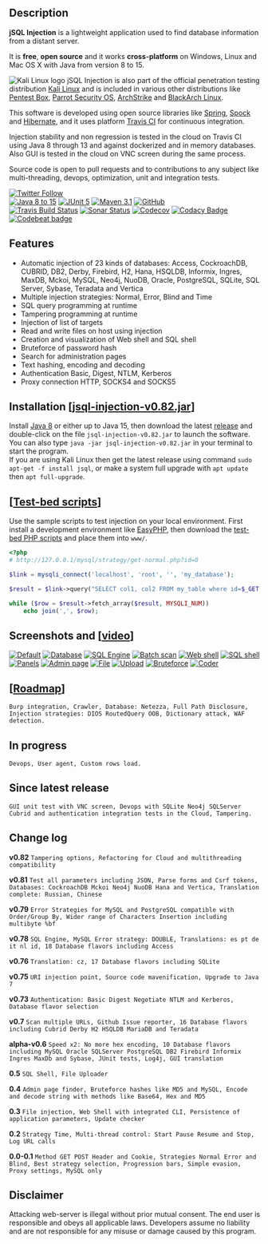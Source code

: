 ## Description
**jSQL Injection** is a lightweight application used to find database information from a distant server.

It is **free**, **open source** and it works **cross-platform** on Windows, Linux and Mac OS X with Java from version 8 to 15.

![Kali Linux logo](https://github.com/ron190/jsql-injection/raw/master/web/images/kali_favicon.png "Kali Linux logo") jSQL Injection is also part of the official penetration testing distribution [Kali Linux](http://www.kali.org/) and is included in various other distributions like [Pentest Box](https://pentestbox.com/), [Parrot Security OS](https://www.parrotsec.org), [ArchStrike](https://archstrike.org/) and [BlackArch Linux](http://www.blackarch.org/).

This software is developed using open source libraries like [Spring](https://spring.io), [Spock](http://spockframework.org) and [Hibernate](https://hibernate.org), and it uses platform [Travis CI](https://travis-ci.org) for continuous integration.

Injection stability and non regression is tested in the cloud on Travis CI using Java 8 through 13 and against dockerized and in memory databases. Also GUI is tested in the cloud on VNC screen during the same process.

Source code is open to pull requests and to contributions to any subject like multi-threading, devops, optimization, unit and integration tests. 

[![Twitter Follow](https://img.shields.io/twitter/follow/ron190jsql.svg?style=social&label=ron190)](https://twitter.com/ron190jsql)<br>
[![Java 8 to 15](https://img.shields.io/badge/Java-8%20to%2013-orange)](http://www.oracle.com/technetwork/java/javase/downloads/)
[![JUnit 5](https://img.shields.io/badge/JUnit-5-50940f)](http://junit.org)
[![Maven 3.1](https://img.shields.io/badge/Maven-3.1-a2265a)](https://maven.apache.org/)
[![GitHub](https://img.shields.io/github/license/ron190/jsql-injection)](http://www.gnu.org/licenses/old-licenses/gpl-2.0.html)<br>
[![Travis Build Status](https://travis-ci.org/ron190/jsql-injection.svg?branch=master)](https://travis-ci.org/ron190/jsql-injection)
[![Sonar Status](https://sonarcloud.io/api/project_badges/measure?project=jsql-injection%3Ajsql-injection&metric=alert_status)](https://sonarcloud.io/dashboard?id=jsql-injection%3Ajsql-injection)
[![Codecov](https://codecov.io/gh/ron190/jsql-injection/branch/master/graph/badge.svg)](https://codecov.io/gh/ron190/jsql-injection)
[![Codacy Badge](https://api.codacy.com/project/badge/Coverage/e7ccb247f9b74d489a1fa9f9483c978f)](https://www.codacy.com/manual/ron190/jsql-injection?utm_source=github.com&utm_medium=referral&utm_content=ron190/jsql-injection&utm_campaign=Badge_Coverage)
[![Codebeat badge](https://codebeat.co/badges/457d8c76-c470-4457-ad06-310a6d8b4b3e)](https://codebeat.co/projects/github-com-ron190-jsql-injection-master)

## Features
- Automatic injection of 23 kinds of databases: Access, CockroachDB, CUBRID, DB2, Derby, Firebird, H2, Hana, HSQLDB, Informix, Ingres, MaxDB, Mckoi, MySQL, Neo4j, NuoDB, Oracle, PostgreSQL, SQLite, SQL Server, Sybase, Teradata and Vertica
- Multiple injection strategies: Normal, Error, Blind and Time
- SQL query programming at runtime
- Tampering programming at runtime
- Injection of list of targets
- Read and write files on host using injection
- Creation and visualization of Web shell and SQL shell
- Bruteforce of password hash
- Search for administration pages
- Text hashing, encoding and decoding
- Authentication Basic, Digest, NTLM, Kerberos  
- Proxy connection HTTP, SOCKS4 and SOCKS5

## Installation [[jsql-injection-v0.82.jar](https://github.com/ron190/jsql-injection/releases/download/v0.82/jsql-injection-v0.82.jar)]
Install [Java 8](http://java.com) or either up to Java 15, then download the latest [release](https://github.com/ron190/jsql-injection/releases/) and double-click on the file `jsql-injection-v0.82.jar` to launch the software.<br>
You can also type `java -jar jsql-injection-v0.82.jar` in your terminal to start the program.<br>
If you are using Kali Linux then get the latest release using command `sudo apt-get -f install jsql`, or make a system full upgrade with `apt update` then `apt full-upgrade`.

## [[Test-bed scripts](https://github.com/ron190/jsql-injection/tree/master/web/test-bed)]
Use the sample scripts to test injection on your local environment. First install a development environment like [EasyPHP](http://www.easyphp.org), then download the [test-bed PHP scripts](https://github.com/ron190/jsql-injection/tree/master/web/test-bed) and place them into `www/`.
```php
<?php
# http://127.0.0.1/mysql/strategy/get-normal.php?id=0

$link = mysqli_connect('localhost', 'root', '', 'my_database');

$result = $link->query("SELECT col1, col2 FROM my_table where id=$_GET[id]");

while ($row = $result->fetch_array($result, MYSQLI_NUM))
    echo join(',', $row);
```

## Screenshots and [[video](https://youtu.be/ZZkQRE3OL8E)]
[![Default](https://github.com/ron190/jsql-injection/raw/master/web/images/v0.75/default-mini.png "Default")](https://github.com/ron190/jsql-injection/raw/master/web/images/v0.75/default.png)
[![Database](https://github.com/ron190/jsql-injection/raw/master/web/images/v0.75/database-mini.png "Database")](https://github.com/ron190/jsql-injection/raw/master/web/images/v0.75/database.png)
[![SQL Engine](https://github.com/ron190/jsql-injection/raw/master/web/images/v0.78/sqlengine-mini.png "SQL Engine")](https://github.com/ron190/jsql-injection/raw/master/web/images/v0.78/sqlengine.png)
[![Batch scan](https://github.com/ron190/jsql-injection/raw/master/web/images/v0.75/scan-mini.png "Batch scan")](https://github.com/ron190/jsql-injection/raw/master/web/images/v0.75/scan.png)
[![Web shell](https://github.com/ron190/jsql-injection/raw/master/web/images/v0.75/webshell-mini.png "Web shell")](https://github.com/ron190/jsql-injection/raw/master/web/images/v0.75/webshell.png)
[![SQL shell](https://github.com/ron190/jsql-injection/raw/master/web/images/v0.75/sqlshell-mini.png "SQL shell")](https://github.com/ron190/jsql-injection/raw/master/web/images/v0.75/sqlshell.png)
[![Panels](https://github.com/ron190/jsql-injection/raw/master/web/images/v0.75/panels-mini.png "Panel")](https://github.com/ron190/jsql-injection/raw/master/web/images/v0.75/panels.png)
[![Admin page](https://github.com/ron190/jsql-injection/raw/master/web/images/v0.75/admin-mini.png "Admin page")](https://github.com/ron190/jsql-injection/raw/master/web/images/v0.75/admin.png)
[![File](https://github.com/ron190/jsql-injection/raw/master/web/images/v0.75/file-mini.png "File")](https://github.com/ron190/jsql-injection/raw/master/web/images/v0.75/file.png)
[![Upload](https://github.com/ron190/jsql-injection/raw/master/web/images/v0.75/upload-mini.png "Upload")](https://github.com/ron190/jsql-injection/raw/master/web/images/v0.75/upload.png)
[![Bruteforce](https://github.com/ron190/jsql-injection/raw/master/web/images/v0.75/bruter-mini.png "Bruteforce")](https://github.com/ron190/jsql-injection/raw/master/web/images/v0.75/bruter.png)
[![Coder](https://github.com/ron190/jsql-injection/raw/master/web/images/v0.75/coder-mini.png "Coder")](https://github.com/ron190/jsql-injection/raw/master/web/images/v0.75/coder.png)

## [[Roadmap](https://github.com/ron190/jsql-injection/projects)]
`Burp integration, Crawler, Database: Netezza, Full Path Disclosure, Injection strategies: DIOS RoutedQuery OOB, Dictionary attack, WAF detection.`

## In progress
`Devops, User agent, Custom rows load.`

## Since latest release
`GUI unit test with VNC screen, Devops with SQLite Neo4j SQLServer Cubrid and authentication integration tests in the Cloud, Tampering.`

## Change log

**v0.82** `Tampering options, Refactoring for Cloud and multithreading compatibility`

**v0.81** `Test all parameters including JSON, Parse forms and Csrf tokens, Databases: CockroachDB Mckoi Neo4j NuoDB Hana and Vertica, Translation complete: Russian, Chinese`

**v0.79** `Error Strategies for MySQL and PostgreSQL compatible with Order/Group By, Wider range of Characters Insertion including multibyte %bf`

**v0.78** `SQL Engine, MySQL Error strategy: DOUBLE, Translations: es pt de it nl id, 18 Database flavors including Access`

**v0.76** `Translation: cz, 17 Database flavors including SQLite`

**v0.75** `URI injection point, Source code mavenification, Upgrade to Java 7`

**v0.73** `Authentication: Basic Digest Negotiate NTLM and Kerberos, Database flavor selection`

**v0.7** `Scan multiple URLs, Github Issue reporter, 16 Database flavors including Cubrid Derby H2 HSQLDB MariaDB and Teradata`

**alpha-v0.6** `Speed x2: No more hex encoding, 10 Database flavors including MySQL Oracle SQLServer PostgreSQL DB2 Firebird Informix Ingres MaxDb and Sybase, JUnit tests, Log4j, GUI translation`

**0.5** `SQL Shell, File Uploader`

**0.4** `Admin page finder, Bruteforce hashes like MD5 and MySQL, Encode and decode string with methods like Base64, Hex and MD5`

**0.3** `File injection, Web Shell with integrated CLI, Persistence of application parameters, Update checker`

**0.2** `Strategy Time, Multi-thread control: Start Pause Resume and Stop, Log URL calls`

**0.0-0.1** `Method GET POST Header and Cookie, Strategies Normal Error and Blind, Best strategy selection, Progression bars, Simple evasion, Proxy settings, MySQL only`

## Disclaimer
Attacking web-server is illegal without prior mutual consent. The end user is responsible and obeys all applicable laws.
Developers assume no liability and are not responsible for any misuse or damage caused by this program.
